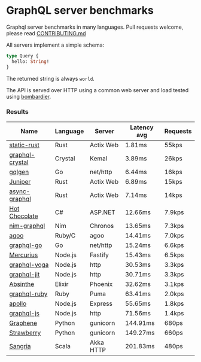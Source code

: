 <!-- README.md is generated from README.ecr, do not edit -->

# GraphQL server benchmarks

Graphql server benchmarks in many languages. Pull requests welcome, please read [CONTRIBUTING.md](CONTRIBUTING.md)

All servers implement a simple schema:

```graphql
type Query {
  hello: String!
}
```

The returned string is always `world`.

The API is served over HTTP using a common web server and load tested using [bombardier](https://github.com/codesenberg/bombardier).

### Results

| Name                          | Language      | Server          | Latency avg      | Requests      |
| ----------------------------  | ------------- | --------------- | ---------------- | ------------- |
| [static-rust](https://actix.rs/) | Rust | Actix Web | 1.81ms | 55kps |
| [graphql-crystal](https://github.com/graphql-crystal/graphql) | Crystal | Kemal | 3.89ms | 26kps |
| [gqlgen](https://github.com/99designs/gqlgen) | Go | net/http | 6.44ms | 16kps |
| [Juniper](https://github.com/graphql-rust/juniper) | Rust | Actix Web | 6.89ms | 15kps |
| [async-graphql](https://github.com/async-graphql/async-graphql) | Rust | Actix Web | 7.14ms | 14kps |
| [Hot Chocolate](https://github.com/ChilliCream/hotchocolate) | C# | ASP.NET | 12.66ms | 7.9kps |
| [nim-graphql](https://github.com/status-im/nim-graphql) | Nim | Chronos | 13.65ms | 7.3kps |
| [agoo](https://github.com/ohler55/agoo) | Ruby/C | agoo | 14.41ms | 7.0kps |
| [graphql-go](https://github.com/graphql-go/graphql) | Go | net/http | 15.24ms | 6.6kps |
| [Mercurius](https://github.com/mercurius-js/mercurius) | Node.js | Fastify | 15.43ms | 6.5kps |
| [graphql-yoga](https://github.com/dotansimha/graphql-yoga) | Node.js | http | 30.53ms | 3.3kps |
| [graphql-jit](https://github.com/zalando-incubator/graphql-jit) | Node.js | http | 30.71ms | 3.3kps |
| [Absinthe](https://github.com/absinthe-graphql/absinthe) | Elixir | Phoenix | 32.62ms | 3.1kps |
| [graphql-ruby](https://github.com/rmosolgo/graphql-ruby) | Ruby | Puma | 63.41ms | 2.0kps |
| [apollo](https://github.com/apollographql/apollo-server) | Node.js | Express | 55.65ms | 1.8kps |
| [graphql-js](https://github.com/graphql/graphql-js) | Node.js | http | 71.56ms | 1.4kps |
| [Graphene](https://github.com/graphql-python/graphene) | Python | gunicorn | 144.91ms | 680ps |
| [Strawberry](https://github.com/strawberry-graphql/strawberry) | Python | gunicorn | 149.27ms | 660ps |
| [Sangria](https://github.com/sangria-graphql/sangria) | Scala | Akka HTTP | 201.83ms | 480ps |
